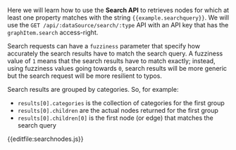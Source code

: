 Here we will learn how to use the **Search API** to retrieves nodes for which at least one property
matches with the string `{{example.searchquery}}`. We will use the `GET /api/:dataSource/search/:type` API with an API key that has the `graphItem.search` access-right.

Search requests can have a `fuzziness` parameter that specify how accurately the search results have to match
the search query. A fuzziness value of `1` means that the search results have to match exactly; instead, using fuzziness
values going towards `0`, search results will be more generic but the search request will be more resilient to typos.

Search results are grouped by categories. So, for example:
- `results[0].categories` is the collection of categories for the first group
- `results[0].children` are the actual nodes returned for the first group
- `results[0].children[0]` is the first node (or edge) that matches the search query 

{{editfile:searchnodes.js}}
